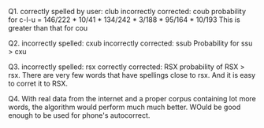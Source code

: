 Q1. 
correctly spelled by user: club
incorrectly corrected: coub
probability for c-l-u = 146/222 * 10/41 * 134/242 * 3/188 * 95/164 * 10/193
This is greater than that for cou

Q2. 
incorrectly spelled: cxub
incorrectly corrected: ssub
Probability for ssu > cxu

Q3. 
incorrectly spelled: rsx
correctly corrected: RSX
probability of RSX > rsx. 
There are very few words that have spellings close to rsx. And it is easy to corret it to RSX.

Q4. 
With real data from the internet and a proper corpus containing lot more words, the algorithm would perform much much better. WOuld be good enough to be used for phone's autocorrect. 